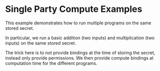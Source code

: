 # Single Party Compute Examples

This example demonstrates how to run multiple programs on the same stored secret.

In particular, we run a basic addition (two inputs) and multiplication (two inputs) on the same stored secret.

The trick here is to not provide bindings at the time of storing the secret, instead only provide permissions. We then provide compute bindings at computation time for the different programs.